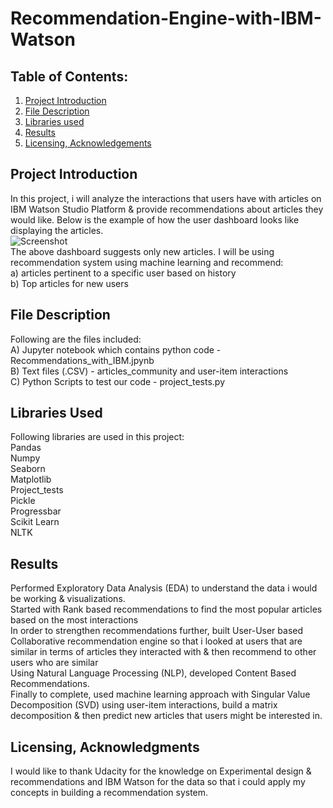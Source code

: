 # Recommendation-Engine-with-IBM-Watson

## **Table of Contents:**
1. [Project Introduction](README.md#project-introduction)
2. [File Description](README.md#file-description)
3. [Libraries used](README.md#libraries-used)
4. [Results](README.md#results)
5. [Licensing, Acknowledgements](README.md#licensing-acknowledgements)

## **Project Introduction**<br/>
  In  this project, i will analyze the interactions that users have with articles on IBM Watson Studio Platform & provide recommendations about articles they would like. Below is the example of how the user dashboard looks like displaying the articles. <br/>
![Screenshot](IBM_Reco.jpg) <br/>
The above dashboard suggests only new articles. I will be using recommendation system using machine learning and recommend: <br/> 
  a) articles pertinent to a specific user based on history <br/>
  b) Top articles for new users <br/>
 
 ## **File Description**<br/>
  Following are the files included:<br/>
A) Jupyter notebook which contains python code - Recommendations_with_IBM.jpynb<br/>
B) Text files (.CSV) - articles_community and user-item interactions<br/>
C) Python Scripts to test our code - project_tests.py<br/>

## **Libraries Used** <br/>
Following libraries are used in this project: <br/>
  Pandas  <br/>
  Numpy <br/>
  Seaborn <br/>
  Matplotlib <br/>
  Project_tests <br/>
  Pickle <br/>
  Progressbar <br/>
  Scikit Learn <br/>
  NLTK <br/>
  
## **Results** <br/>
  Performed Exploratory Data Analysis (EDA) to understand the data i would be working & visualizations. <br/>
Started with Rank based recommendations to find the most popular articles based on the most interactions <br/>
In order to strengthen recommendations further, built User-User based Collaborative recommendation engine so that i looked at users that are similar in terms of articles they interacted with & then recommend to other users who are similar <br/>
Using Natural Language Processing (NLP), developed Content Based Recommendations. <br/>
Finally to complete, used machine learning approach with Singular Value Decomposition (SVD) using user-item interactions, build a matrix decomposition & then predict new articles that users might be interested in.<br/>

## **Licensing, Acknowledgments** <br/>
  I would like to thank Udacity for the knowledge on Experimental design & recommendations and IBM Watson for the data so that i could apply my concepts in building a recommendation system.

